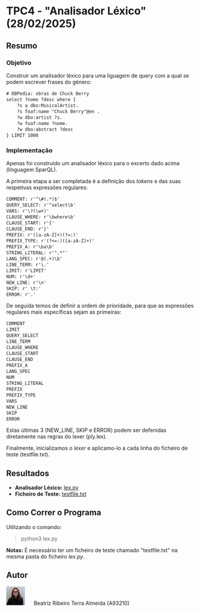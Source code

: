 # TPC4 - "Analisador Léxico" (28/02/2025)

## Resumo

### Objetivo

Construir um analisador léxico para uma liguagem de query com a qual se podem escrever frases do
género:

```
# DBPedia: obras de Chuck Berry
select ?nome ?desc where {
    ?s a dbo:MusicalArtist.
    ?s foaf:name "Chuck Berry"@en .
    ?w dbo:artist ?s.
    ?w foaf:name ?nome.
    ?w dbo:abstract ?desc
} LIMIT 1000
```

### Implementação

Apenas foi construído um analisador léxico para o excerto dado acima (linguagem SparQL).

A primeira etapa a ser completada é a definição dos _tokens_ e das suas respetivas expressões regulares:

```
COMMENT: r'^\#(.*)$'
QUERY_SELECT: r'^select\b'
VARS: r'\?(\w+)'
CLAUSE_WHERE: r'\bwhere\b'
CLAUSE_START: r'{'
CLAUSE_END: r'}'
PREFIX: r'([a-zA-Z]+)(?=:)'
PREFIX_TYPE: r'(?<=:)([a-zA-Z]+)'
PREFIX_A: r'\ba\b'
STRING_LITERAL: r'".*"'
LANG_SPEC: r'@(.+)\b'
LINE_TERM: r'\.'
LIMIT: r'LIMIT'
NUM: r'\d+'
NEW_LINE: r'\n'
SKIP: r' \t:'
ERROR: r'.'
```

De seguida temos de definir a ordem de prioridade, para que as expressões regulares mais específicas sejam as primeiras:

```
COMMENT
LIMIT
QUERY_SELECT
LINE_TERM
CLAUSE_WHERE
CLAUSE_START
CLAUSE_END
PREFIX_A
LANG_SPEC
NUM
STRING_LITERAL
PREFIX
PREFIX_TYPE
VARS
NEW_LINE
SKIP
ERROR
```

Estas últimas 3 (NEW_LINE, SKIP e ERROR) podem ser defenidas diretamente nas regras do lexer (ply.lex).

Finalmente, inicializamos o _lexer_ e aplicamo-lo a cada linha do ficheiro de teste (testfile.txt).

## Resultados

- **Analisador Léxico:** [lex.py](lex.py)
- **Ficheiro de Teste:** [testfile.txt](testfile.txt)

## Como Correr o Programa

Utilizando o comando:

> python3 lex.py

**Notas:** É necessário ter um ficheiro de teste chamado "testfile.txt" na mesma pasta do ficheiro _lex.py_.

## Autor

<img alt="Author Photo" src="../.assets/A93210.jpg" width="50" height="50"> &nbsp;&nbsp;&nbsp;&nbsp; Beatriz Ribeiro Terra Almeida (A93210)
